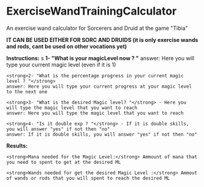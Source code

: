 # ExerciseWandTrainingCalculator
An exercise wand calculator for Sorcerers and Druid at the game "Tibia"

<strong>IT CAN BE USED EITHER FOR SORC AND DRUIDS (it is only exercise wands and rods, cant be used on other vocations yet)</strong>

<b>Instructions:</b>
s
	<strong>1- "What is your magicLevel now ? "</strong> 
	answer: Here you will type your current magic level (even if it is 1)

	<strong>2- "What is the percentage progress in your current magic level ? "</strong>
	answer: Here you will type your current progress at your magic level to the next one

	<strong>3- "What is the desired Magic level? "</strong> - Here you will type the magic level that you want to reach
	answer: Here you will type the magic level that you want to reach

	<strong>4- "Is it double exp ? "</strong> - If it is double skills, you will answer "yes" if not then "no"
	answer: If it is double skills, you will answer "yes" if not then "no"


<b>Results:</b>

	<strong>Mana needed for the Magic Level:</strong> Ammount of mana that you need to spent to get at the desired ML

	<strong>Wands needed for get the desired Magic Level :</strong> Ammout of wands or rods that you will spent to reach the desired ML
